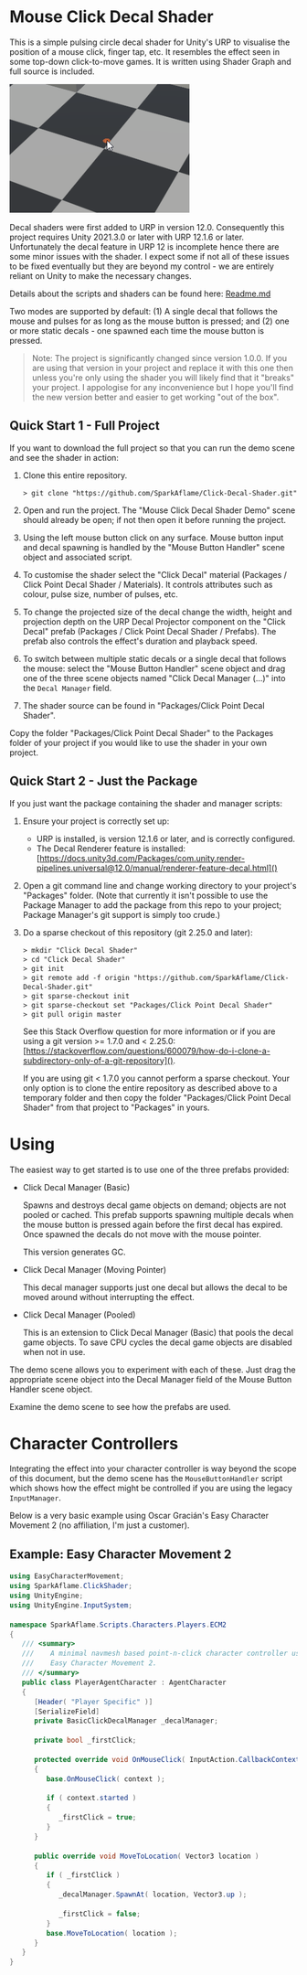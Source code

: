 ﻿# Mouse Click Decal Shader

This is a simple pulsing circle decal shader for Unity's URP to visualise the
position of a mouse click, finger tap, etc.  It resembles the effect seen in
some top-down click-to-move games.  It is written using Shader Graph and full
source is included.

![A Mouse Click](Packages/Click%20Point%20Decal%20Shader/Docs/MouseClick.png)

Decal shaders were first added to URP in version 12.0.  Consequently this
project requires Unity 2021.3.0 or later with URP 12.1.6 or later.
Unfortunately the decal feature in URP 12 is incomplete hence there are some
minor issues with the shader.  I expect some if not all of these issues to be
fixed eventually but they are beyond my control - we are entirely reliant on
Unity to make the necessary changes.

Details about the scripts and shaders can be found here:
[Readme.md](Packages/Click%20Point%20Decal%20Shader/Readme.md)

Two modes are supported by default: (1) A single decal that follows the mouse
and pulses for as long as the mouse button is pressed; and (2) one or more
static decals - one spawned each time the mouse button is pressed.

> Note: The project is significantly changed since version 1.0.0.  If you are
> using that version in your project and replace it with this one then unless
> you're only using the shader you will likely find that it "breaks" your
> project. I appologise for any inconvenience but I hope you'll find the new
> version better and easier to get working "out of the box".

## Quick Start 1 - Full Project

If you want to download the full project so that you can run the demo scene and
see the shader in action:

1. Clone this entire repository.
   
   ```shell
   > git clone "https://github.com/SparkAflame/Click-Decal-Shader.git"
   ```

1. Open and run the project.  The "Mouse Click Decal Shader Demo" scene should
   already be open; if not then open it before running the project.

1. Using the left mouse button click on any surface.  Mouse button input and
   decal spawning is handled by the "Mouse Button Handler" scene object and
   associated script.

1. To customise the shader select the "Click Decal" material (Packages / Click
   Point Decal Shader / Materials). It controls attributes such as colour, pulse
   size, number of pulses, etc.

1. To change the projected size of the decal change the width, height and
   projection depth on the URP Decal Projector component on the "Click Decal"
   prefab (Packages / Click Point Decal Shader / Prefabs).  The prefab also
   controls the effect's duration and playback speed.

1. To switch between multiple static decals or a single decal that follows the
   mouse: select the "Mouse Button Handler" scene object and drag one of the
   three scene objects named "Click Decal Manager (...)" into the `Decal Manager`
   field.
   
1. The shader source can be found in "Packages/Click Point Decal Shader".

Copy the folder "Packages/Click Point Decal Shader" to the Packages folder of
your project if you would like to use the shader in your own project.

## Quick Start 2 - Just the Package

If you just want the package containing the shader and manager scripts:

1. Ensure your project is correctly set up:

   * URP is installed, is version 12.1.6 or later, and is correctly configured.
   * The Decal Renderer feature is installed:
      [https://docs.unity3d.com/Packages/com.unity.render-pipelines.universal@12.0/manual/renderer-feature-decal.html]()

1. Open a git command line and change working directory to your project's
   "Packages" folder. (Note that currently it isn't possible to use the Package
   Manager to add the package from this repo to your project; Package Manager's
   git support is simply too crude.)

1. Do a sparse checkout of this repository (git 2.25.0 and later):
   
   ```shell
   > mkdir "Click Decal Shader"
   > cd "Click Decal Shader"
   > git init
   > git remote add -f origin "https://github.com/SparkAflame/Click-Decal-Shader.git"
   > git sparse-checkout init
   > git sparse-checkout set "Packages/Click Point Decal Shader"
   > git pull origin master
   ```
   
   See this Stack Overflow question for more information or if you are using a
   git version >= 1.7.0 and < 2.25.0:
   [https://stackoverflow.com/questions/600079/how-do-i-clone-a-subdirectory-only-of-a-git-repository]().

   If you are using git < 1.7.0 you cannot perform a sparse checkout.  Your
   only option is to clone the entire repository as described above to a
   temporary folder and then copy the folder "Packages/Click Point Decal Shader"
   from that project to "Packages" in yours.


# Using

The easiest way to get started is to use one of the three prefabs provided:

* Click Decal Manager (Basic)
  
  Spawns and destroys decal game objects on demand; objects are not pooled or
  cached.  This prefab supports spawning multiple decals when the mouse button
  is pressed again before the first decal has expired.  Once spawned the decals
  do not move with the mouse pointer.

  This version generates GC.

* Click Decal Manager (Moving Pointer)
  
  This decal manager supports just one decal but allows the decal to be moved
  around without interrupting the effect.

* Click Decal Manager (Pooled)
  
  This is an extension to Click Decal Manager (Basic) that pools the decal game
  objects.  To save CPU cycles the decal game objects are disabled when not in
  use.

The demo scene allows you to experiment with each of these.  Just drag the 
appropriate scene object into the Decal Manager field of the Mouse Button
Handler scene object.

Examine the demo scene to see how the prefabs are used.


# Character Controllers

Integrating the effect into your character controller is way beyond the scope
of this document, but the demo scene has the `MouseButtonHandler` script which
shows how the effect might be controlled if you are using the legacy
`InputManager`.

Below is a very basic example using Oscar Gracián's Easy Character Movement 2
(no affiliation, I'm just a customer).

## Example: Easy Character Movement 2

```c#
using EasyCharacterMovement;
using SparkAflame.ClickShader;
using UnityEngine;
using UnityEngine.InputSystem;

namespace SparkAflame.Scripts.Characters.Players.ECM2
{
   /// <summary>
   ///    A minimal navmesh based point-n-click character controller using Oscar Gracián's
   ///    Easy Character Movement 2.
   /// </summary>
   public class PlayerAgentCharacter : AgentCharacter
   {
      [Header( "Player Specific" )]
      [SerializeField]
      private BasicClickDecalManager _decalManager;

      private bool _firstClick;

      protected override void OnMouseClick( InputAction.CallbackContext context )
      {
         base.OnMouseClick( context );

         if ( context.started )
         {
            _firstClick = true;
         }
      }

      public override void MoveToLocation( Vector3 location )
      {
         if ( _firstClick )
         {
            _decalManager.SpawnAt( location, Vector3.up );

            _firstClick = false;
         }
         base.MoveToLocation( location );
      }
   }
}
```

